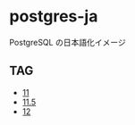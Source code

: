 # postgres-ja

PostgreSQL の日本語化イメージ

## TAG

- [11](https://github.com/nozomi-nishinohara/postgres-ja/11/Dockerfile)
- [11.5](https://github.com/nozomi-nishinohara/postgres-ja/11.5/Dockerfile)
- [12](https://github.com/nozomi-nishinohara/postgres-ja/12/Dockerfile)
